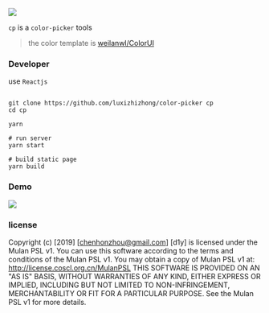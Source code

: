 ![](https://i.loli.net/2019/10/15/w148zQWrfBsg2yV.png)

`cp` is a `color-picker` tools

> the color template is [weilanwl/ColorUI](https://github.com/weilanwl/ColorUI)

### Developer

use `Reactjs`

```console

git clone https://github.com/luxizhizhong/color-picker cp
cd cp

yarn

# run server
yarn start

# build static page
yarn build

```

### Demo

![](https://i.loli.net/2019/10/17/AhfKnZFIGHJUoi8.gif)

### license

Copyright (c) [2019] [chenhonzhou@gmail.com]
[d1y] is licensed under the Mulan PSL v1.
You can use this software according to the terms and conditions of the Mulan PSL v1.
You may obtain a copy of Mulan PSL v1 at:
    http://license.coscl.org.cn/MulanPSL
THIS SOFTWARE IS PROVIDED ON AN "AS IS" BASIS, WITHOUT WARRANTIES OF ANY KIND, EITHER EXPRESS OR
IMPLIED, INCLUDING BUT NOT LIMITED TO NON-INFRINGEMENT, MERCHANTABILITY OR FIT FOR A PARTICULAR
PURPOSE.
See the Mulan PSL v1 for more details.
